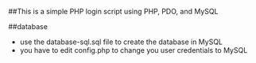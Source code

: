 ##This is a simple PHP login script using PHP, PDO, and MySQL

##database 
* use the database-sql.sql file to create the database  in MySQL
* you have to edit config.php to change you user credentials to MySQL

